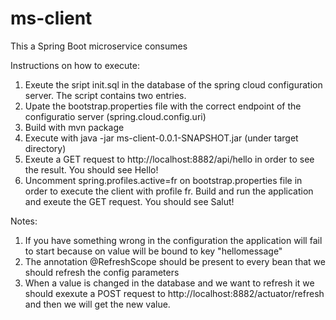 # ms-client
This a Spring Boot microservice consumes 

Instructions on how to execute:
1. Exeute the sript init.sql in the database of the spring cloud configuration server. The script contains two entries.
2. Upate the bootstrap.properties file with the correct endpoint of the configuratio server (spring.cloud.config.uri)
3. Build with mvn package
4. Execute with java -jar ms-client-0.0.1-SNAPSHOT.jar (under target directory)
5. Exeute a GET request to http://localhost:8882/api/hello in order to see the result. You should see Hello! 
6. Uncomment spring.profiles.active=fr on bootstrap.properties file in order to execute the client with profile fr. Build and run the application and exeute the GET request. You should see Salut!

Notes:
1. If you have something wrong in the configuration the application will fail to start because on value will be bound to key "hellomessage"
2. The annotation @RefreshScope should be present to every bean that we should refresh the config parameters
3. When a value is changed in the database and we want to refresh it we should exexute a POST request to http://localhost:8882/actuator/refresh and then we will get the new value.